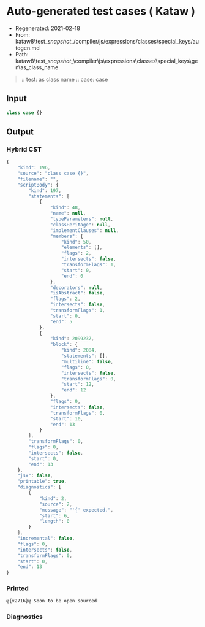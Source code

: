 # Auto-generated test cases ( Kataw )
- Regenerated: 2021-02-18
- From: kataw8\test\__snapshot__/compiler/js/expressions/classes/special_keys/autogen.md
- Path: kataw8\test\__snapshot__\compiler\js\expressions\classes\special_keys\gen\as_class_name
> :: test: as class name
> :: case: case
## Input

`````js
class case {}
`````

## Output


### Hybrid CST


```javascript
{
    "kind": 196,
    "source": "class case {}",
    "filename": "",
    "scriptBody": {
        "kind": 197,
        "statements": [
            {
                "kind": 48,
                "name": null,
                "typeParameters": null,
                "classHeritage": null,
                "implementClauses": null,
                "members": {
                    "kind": 50,
                    "elements": [],
                    "flags": 2,
                    "intersects": false,
                    "transformFlags": 1,
                    "start": 0,
                    "end": 0
                },
                "decorators": null,
                "isAbstract": false,
                "flags": 2,
                "intersects": false,
                "transformFlags": 1,
                "start": 0,
                "end": 5
            },
            {
                "kind": 2099237,
                "block": {
                    "kind": 2084,
                    "statements": [],
                    "multiline": false,
                    "flags": 0,
                    "intersects": false,
                    "transformFlags": 0,
                    "start": 12,
                    "end": 12
                },
                "flags": 0,
                "intersects": false,
                "transformFlags": 0,
                "start": 10,
                "end": 13
            }
        ],
        "transformFlags": 0,
        "flags": 0,
        "intersects": false,
        "start": 0,
        "end": 13
    },
    "jsx": false,
    "printable": true,
    "diagnostics": [
        {
            "kind": 2,
            "source": 2,
            "message": "'{' expected.",
            "start": 6,
            "length": 0
        }
    ],
    "incremental": false,
    "flags": 0,
    "intersects": false,
    "transformFlags": 0,
    "start": 0,
    "end": 13
}
```

### Printed


```javascript
@{x2716}@ Soon to be open sourced
```

### Diagnostics


```javascript

```

